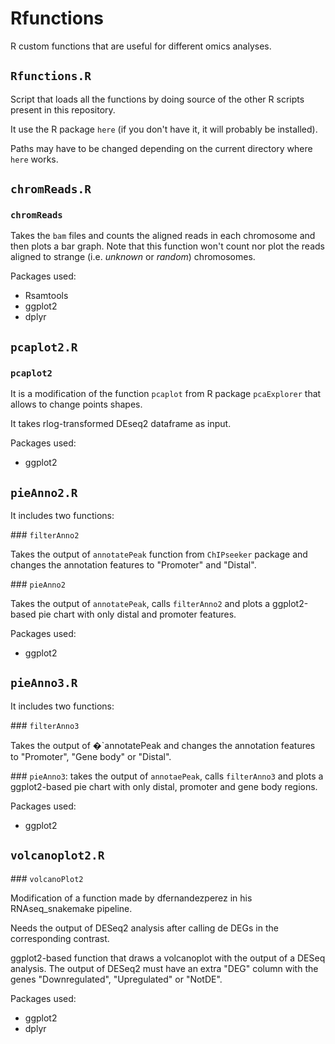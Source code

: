# Rfunctions

R custom functions that are useful for different omics analyses.

## `Rfunctions.R`

Script that loads all the functions by doing source of the other R scripts present in this repository.

It use the R package `here` (if you don't have it, it will probably be installed).

Paths may have to be changed depending on the current directory where `here` works.

## `chromReads.R`

### `chromReads`

Takes the `bam` files and counts the aligned reads in each chromosome and then plots a bar graph.
Note that this function won't count nor plot the reads aligned to strange (i.e. *unknown* or *random*) chromosomes.

Packages used:

* Rsamtools
* ggplot2
* dplyr

## `pcaplot2.R`

### `pcaplot2`

It is a modification of the function `pcaplot` from R package `pcaExplorer` that allows to change points shapes.

It takes rlog-transformed DEseq2 dataframe as input. 

Packages used:

* ggplot2


## `pieAnno2.R`

It includes two functions:
	
### `filterAnno2`

Takes the output of `annotatePeak` function from `ChIPseeker` package and changes the annotation features to "Promoter" and "Distal". 

### `pieAnno2` 

Takes the output of `annotatePeak`, calls `filterAnno2` and plots a ggplot2-based pie chart with only distal and promoter features.

Packages used:

* ggplot2

## `pieAnno3.R`

It includes two functions:
	
### `filterAnno3`

Takes the output of �`annotatePeak and changes the annotation features to "Promoter", "Gene body" or "Distal". 

### `pieAnno3`: takes the output of `annotaePeak`, calls `filterAnno3` and plots a ggplot2-based pie chart with only distal, promoter and gene body regions. 

Packages used:

* ggplot2

## `volcanoplot2.R`

### `volcanoPlot2`

Modification of a function made by dfernandezperez in his RNAseq_snakemake pipeline.

Needs the output of DESeq2 analysis after calling de DEGs in the corresponding contrast.

ggplot2-based function that draws a volcanoplot with the output of a DESeq analysis. The output of DESeq2 must have an extra "DEG" column with the genes "Downregulated", "Upregulated" or "NotDE".
	
Packages used:

* ggplot2
* dplyr
